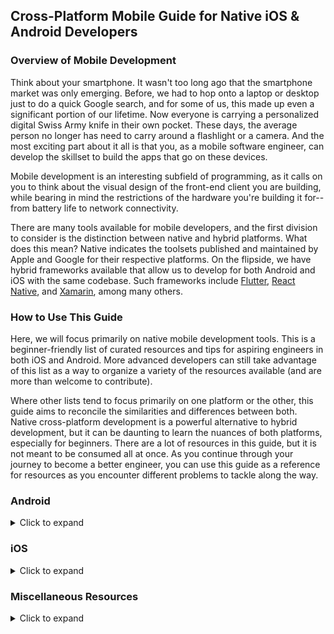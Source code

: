 ## Cross-Platform Mobile Guide for Native iOS & Android Developers

### Overview of Mobile Development
Think about your smartphone. It wasn't too long ago that the smartphone market was only emerging. Before, we had to hop onto a laptop or desktop just to do a quick Google search, and for some of us, this made up even a significant portion of our lifetime. Now everyone is carrying a personalized digital Swiss Army knife in their own pocket. These days, the average person no longer has need to carry around a flashlight or a camera. And the most exciting part about it all is that you, as a mobile software engineer, can develop the skillset to build the apps that go on these devices.

Mobile development is an interesting subfield of programming, as it calls on you to think about the visual design of the front-end client you are building, while bearing in mind the restrictions of the hardware you're building it for--from battery life to network connectivity.

There are many tools available for mobile developers, and the first division to consider is the distinction between native and hybrid platforms. What does this mean? Native indicates the toolsets published and maintained by Apple and Google for their respective platforms. On the flipside, we have hybrid frameworks available that allow us to develop for both Android and iOS with the same codebase. Such frameworks include [Flutter](https://flutter.dev), [React Native](https://facebook.github.io/react-native/), and [Xamarin](https://dotnet.microsoft.com/apps/xamarin), among many others.

### How to Use This Guide
Here, we will focus primarily on native mobile development tools. This is a beginner-friendly list of curated resources and tips for aspiring engineers in both iOS and Android. More advanced developers can still take advantage of this list as a way to organize a variety of the resources available (and are more than welcome to contribute).

Where other lists tend to focus primarily on one platform or the other, this guide aims to reconcile the similarities and differences between both. Native cross-platform development is a powerful alternative to hybrid development, but it can be daunting to learn the nuances of both platforms, especially for beginners. There are a lot of resources in this guide, but it is not meant to be consumed all at once. As you continue through your journey to become a better engineer, you can use this guide as a reference for resources as you encounter different problems to tackle along the way.

### Android
<details>
   <summary>Click to expand</summary>

   #### References
   |Name|Description|
   |:--|:--|
   |[Official Developer Documentation](https://developer.android.com/docs)|
   |[Material Design](https://material.io/design/introduction/#principles)|Visual design guidelines to adhere to as an Android developer|
   |[Google Style Guide for Java](https://google.github.io/styleguide/javaguide.html)|
   |[Official Android Style Guide for Kotlin](https://developer.android.com/kotlin/style-guide)|
   |[Ray Wenderlich Style Guide for Kotlin](https://github.com/raywenderlich/kotlin-style-guide)|
   |[Google Codelabs for Android](https://codelabs.developers.google.com/?cat=Android)|
   |[Google Developers Community](https://developers.google.com)|
   |[Android Developer Roadmap](https://github.com/mobile-roadmap/android-developer-roadmap)|
   |[Overview of Dependency Injection](https://developer.android.com/training/dependency-injection/#kotlin)|
   |[Must Have Libraries](https://github.com/codepath/android_guides/wiki/Must-Have-Libraries)|Detailed guide to using essential third-party Android libraries|

   #### Tools
   |Name|Description|
   |:--|:--|
   |[Dagger 2](https://dagger.dev)|Dependency injection framework for Java and Android, see also: [Hilt](https://developer.android.com/training/dependency-injection/hilt-android)|
   |[Glide](https://github.com/bumptech/glide)|Image loading and displaying library|
   |[Gson](https://github.com/google/gson)|Tool for serializing and deserializing JSON strings into objects|
   |[Koin](https://github.com/InsertKoinIO/koin)|Service locator for Android|
   |[LeakCanary](https://square.github.io/leakcanary/)|Memory leak detection and analysis for Android apps|
   |[OkHttp](https://square.github.io/okhttp/)|Client for making HTTP requests in Android|
   |[Parcelabler](http://www.parcelabler.com)|Web tool for generating Parcelable objects|
   |[Retrofit](https://square.github.io/retrofit/)|Wrapper for OkHttp for making HTTP requests|
   |[Robolectric](https://github.com/robolectric/robolectric)|Simulates instrumented environment within Android unit tests|
   |[RxAndroid](https://github.com/ReactiveX/RxAndroid)|Layer built on top of RxJava for Android-specific components|
   |[RxJava](https://github.com/ReactiveX/RxJava)|Asynchronous programming through observable streams for JVM|

   ##### A note about dependency injection
   You may have noticed tools like Dagger, Hilt, and Koin. As an Android developer, it is important to understand this common technique's significance in reducing code complexity. It is also helpful to note the distinction between a dependency injector and a service locator. For further information, refer to the [dependency injection article](https://developer.android.com/training/dependency-injection) in the Android documentation.

   #### Blogs
   * [Android Developers Blog](https://android-developers.googleblog.com)
   * [Jake Wharton's Blog](https://jakewharton.com/blog/)
   * [ProAndroidDev](https://proandroiddev.com)

   #### Podcasts
   * [#AndroidDev Discussions](https://androiddevdiscussions.substack.com)
   * [Android Developers Backstage](https://adbackstage.libsyn.com)
   * [Fragmented](https://fragmentedpodcast.com/category/episodes/)
   * [Now in Android](https://open.spotify.com/show/3alx5rvDZgumqA35EWZl18?si=mTGsZbaqQc6P0dMW26_3QA)
   * [Talking Kotlin](https://talkingkotlin.com/posts/)
</details>

### iOS
<details>
   <summary>Click to expand</summary>

   #### References
   |Name|Description|
   |:--|:--|
   |[Official Developer Documentation](https://developer.apple.com/documentation/)|
   |[Apple Human Interface Guidelines](https://developer.apple.com/design/human-interface-guidelines/)|Visual design guidelines to adhere to as an iOS developer|
   |[Google Style Guide for Objective-C](http://google.github.io/styleguide/objcguide.html)|
   |[Google Style Guide for Swift](https://google.github.io/swift/)|
   |[Ray Wenderlich Style Guide for Swift](https://github.com/raywenderlich/swift-style-guide)|
   |[Xcode Shortcuts](https://github.com/roblack/xCodeShortcuts)|
   |[iOS Developer Roadmap](https://github.com/BohdanOrlov/iOS-Developer-Roadmap)|
   |[Apple Developer App](https://apps.apple.com/us/app/apple-developer/id640199958)|
   |[Swift Evolution](https://github.com/apple/swift-evolution)|Document of history and proposals for enhancing and evolving the Swift programming language|

   #### Tools
   |Name|Description|
   |:--|:--|
   |[Alamofire](https://github.com/Alamofire/Alamofire)|Library for making HTTP network requests in iOS|
   |[Build Time Analyzer for Xcode](https://github.com/RobertGummesson/BuildTimeAnalyzer-for-Xcode)|macOS tool to analyze Xcode project build times|
   |[Control Room](https://github.com/twostraws/ControlRoom)|GUI tool built on top of ```simctl``` to control Simulator|
   |[Quick](https://github.com/Quick/Quick)/[Nimble](https://github.com/Quick/Nimble)|Behavioral testing framework as an alternative to XCTest|
   |[Resolver](https://github.com/hmlongco/Resolver)|Dependency injection framework for iOS projects|
   |[RxSwift](https://github.com/ReactiveX/RxSwift)|Asynchronous programming through observable streams, see also: [Combine](https://developer.apple.com/documentation/combine)|
   |[Swiftify](https://swiftify.com)|Auto-converter from Objective-C to Swift|
   |[SwiftLint](https://github.com/realm/SwiftLint)|Linting tool for Swift files in Xcode|
   |[Timelane](http://timelane.tools)|Xcode Instrument to visually profile tasks from Combine and RxSwift|

   #### Blogs
   * [Hacking with Swift](https://www.hackingwithswift.com/articles)
   * [NSHipster](https://nshipster.com)
   * [SwiftLee](https://www.avanderlee.com)
   * [Swift by Sundell Blog](https://www.swiftbysundell.com/articles/)
   * [Use Your Loaf](https://useyourloaf.com)

   #### Podcasts
   * [Code Completion](https://open.spotify.com/show/4cpNj1nPOOygRMJ2Dm5UNs?si=fdcfb84814f9420f)
   * [Launched](https://open.spotify.com/show/4lVKxKrG2n4pGYST801GLs?si=4fe14c101cf84aa5)
   * [More Than Just Code](https://mtjc.fireside.fm)
   * [Swiftly Speaking](https://podcasts.apple.com/us/podcast/swiftly-speaking/id1505697997)*
   * [Swift by Sundell Podcast](https://www.swiftbysundell.com/podcast/)*
   * [Swift Over Coffee](https://open.spotify.com/show/2vmugkTgqf7eJAESKLlveG?si=lGGqSmNVQ66KLb7_FqxOrg)
   * [Swift Unwrapped](https://spec.fm/podcasts/swift-unwrapped)
   * [The iPhreaks Show](https://devchat.tv/iphreaks/)

   \* Personal recommendations
</details>

### Miscellaneous Resources
<details>
   <summary>Click to expand</summary>

   #### Cross-Platform Resources
   |Name|Description
   |:--|:--|
   |[Code Passionately Podcast](https://open.spotify.com/show/3fikasGXrSCtzPDONsjPzt)|
   |[Coffee + Coding Podcast](https://robj.me/coffeeandcoding/)|
   |[Inside Facebook Mobile](https://open.spotify.com/show/1NlTm7OkZmcrOPfvlqlBMz)|
   |[Lyft Mobile Podcast](https://podcasts.apple.com/us/podcast/lyft-mobile/id1453587931)|
   |[Mobile DevOps is a thing!](https://open.spotify.com/show/1T7xhZIYqANaXu1UOKrBg8?si=D6zYIzMYR12_ZstED9Q_0g)|
   |[Square Developer YouTube Channel](https://www.youtube.com/squaredev)|
   |[Swift is like Kotlin](http://nilhcem.com/swift-is-like-kotlin/)|Side-by-side comparison between Swift and Kotlin syntax|
   |[The Polyglot Developer Podcast](https://podcasts.apple.com/us/podcast/the-polyglot-developer-podcast/id1070975158)|
   |[The raywenderlich.com Podcast](https://open.spotify.com/show/7FoclmfzgcWDDMSwpNurUi?si=cxq4ILDQR0GCR79t_qhE2w)|

   #### Design Resources
   |Name|Description
   |:--|:--|
   |[Design+Code](https://designcode.io)|Subscription-based website to learn design for programmers and code for designers|

   #### Tools
   |Name|Description|
   |:--|:--|
   |[fastlane](https://fastlane.tools)|Build and release automation tool for mobile apps|
   |[Postman](https://www.getpostman.com)|GUI client for simulating API requests independent of code|
   |[Postwoman](https://postwoman.io)|Web client that with the same functionality that Postman provides|

   #### Version Control
   |Name|Description|
   |:--|:--|
   |[GitFlow](https://datasift.github.io/gitflow/IntroducingGitFlow.html)|
   |[Learn Git Branching](https://learngitbranching.js.org/?locale=en_US)|Helpful interactive GUI to practice Git|
   |Git GUIs|[Fork](https://git-fork.com)<br>[GitKraken](https://www.gitkraken.com/git-client)<br>[Sourcetree](https://www.sourcetreeapp.com)|
</details>
